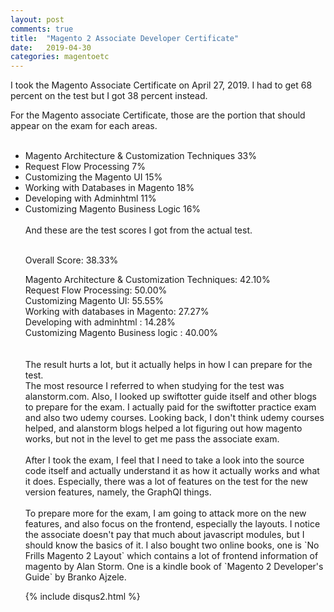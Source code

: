 ```yaml
---
layout: post
comments: true
title:  "Magento 2 Associate Developer Certificate"
date:   2019-04-30
categories: magentoetc
---
```


I took the Magento Associate Certificate on April 27, 2019.
I had to get 68 percent on the test but I got 38 percent instead.

For the Magento associate Certificate, 
those are the portion that should appear on the exam for each areas.
<br><br>
<ul>
<li> Magento Architecture & Customization Techniques 33%
</li>
<li>Request Flow Processing 7%
</li>
<li>Customizing the Magento UI 15%
</li>
<li>Working with Databases in Magento 18%
</li>
<li>Developing with Adminhtml 11%
</li>
<li>Customizing Magento Business Logic 16%
</li>
<br>
And these are the test scores I got from the actual test.
<br><br>
<p>Overall Score: 38.33% </p>
Magento Architecture & Customization Techniques: 42.10%<br>
Request Flow Processing: 50.00%<br>
Customizing Magento UI: 55.55%<br>
Working with databases in Magento: 27.27%<br>
Developing with adminhtml : 14.28%<br>
Customizing Magento Business logic : 40.00%<br>
<br><br>
The result hurts a lot, but it actually helps in how I can prepare for the test.
<br>
The most resource I referred to when studying for the test
was alanstorm.com. Also, I looked up swiftotter guide itself 
and other blogs to prepare for the exam. 
I actually paid for the swiftotter practice exam and 
also two udemy courses. Looking back, I don't think udemy courses
helped, and alanstorm blogs helped a lot figuring out how magento works,
but not in the level to get me pass the associate exam.
<br><br>
After I took the exam, 
I feel that I need to take a look into the source code itself 
and actually understand it as how it actually works and what it does.
Especially, there was a lot of features on the test for the new
version features, namely, the GraphQl things.
<br><br>
To prepare more for the exam, I am going to attack more on the new features,
and also focus on the frontend, especially the layouts.
I notice the associate doesn't pay that much about 
javascript modules, but I should know the basics of it.
I also bought two online books, one is `No Frills Magento 2 Layout`
which contains a lot of frontend information of magento by Alan Storm.
One is a kindle book of `Magento 2 Developer's Guide` by Branko Ajzele.


{% include disqus2.html %}
